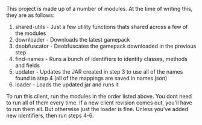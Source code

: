 This project is made up of a number of modules. At the time of writing this, they are as follows:
1. shared-utils - Just a few utility functions thats shared across a few of the modules
2. downloader - Downloads the latest gamepack
3. deobfuscator - Deobfuscates the gamepack downloaded in the previous step 
4. find-names - Runs a bunch of identifiers to identify classes, methods and fields
5. updater - Updates the JAR created in step 3 to use all of the names found in step 4 (all of the mappings are saved in names.json)
6. loader - Loads the updated jar and runs it 

To run this client, run the modules in the order listed above.
You dont need to run all of them every time. 
If a new client revision comes out, you'll have to run them all.
But otherwise just the loader is fine. Unless you've added new identifiers, then run steps 4-6.
